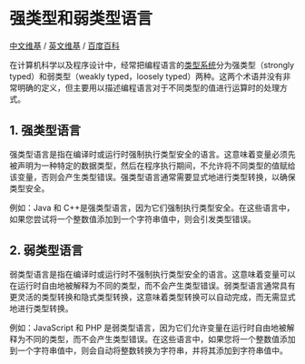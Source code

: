 # 强类型和弱类型语言<!-- omit in toc -->

[中文维基](https://zh.wikipedia.org/wiki/強弱型別) / [英文维基](https://en.wikipedia.org/wiki/Strong_and_weak_typing) / [百度百科](https://baike.baidu.com/item/强弱类型)

在计算机科学以及程序设计中，经常把编程语言的[类型系统](./类型系统.md)分为强类型（strongly typed）和弱类型（weakly typed，loosely typed）两种。这两个术语并没有非常明确的定义，但主要用以描述编程语言对于不同类型的值进行运算时的处理方式。

## 1. 强类型语言

强类型语言是指在编译时或运行时强制执行类型安全的语言。这意味着变量必须先被声明为一种特定的数据类型，然后在程序执行期间，不允许将不同类型的值赋给该变量，否则会产生类型错误。强类型语言通常需要显式地进行类型转换，以确保类型安全。

例如：Java 和 C++是强类型语言，因为它们强制执行类型安全。在这些语言中，如果您尝试将一个整数值添加到一个字符串值中，则会引发类型错误。

## 2. 弱类型语言

弱类型语言是指在编译时或运行时不强制执行类型安全的语言。这意味着变量可以在运行时自由地被解释为不同的类型，而不会产生类型错误。弱类型语言通常具有更灵活的类型转换和隐式类型转换，这意味着类型转换可以自动完成，而无需显式地进行类型转换。

例如：JavaScript 和 PHP 是弱类型语言，因为它们允许变量在运行时自由地被解释为不同的类型，而不会产生类型错误。在这些语言中，如果您将一个整数值添加到一个字符串值中，则会自动将整数转换为字符串，并将其添加到字符串值中。
